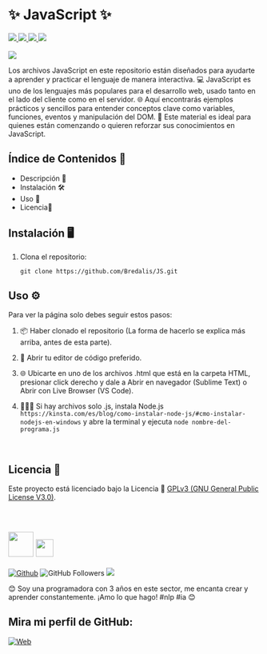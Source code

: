 <h1><b>✨ JavaScript ✨</b></h1>
<a href="https://lenguajehtml.com/" target="_blank"> 
  <img src="https://img.shields.io/badge/HTML-E74C3C">
</a>
<a href="https://lenguajecss.com/" target="_blank">
  <img src="https://img.shields.io/badge/CSS-3498DB">  
</a>
<a href="https://lenguajejs.com/" target="_blank">
  <img src="https://img.shields.io/badge/JavaScript-F7DC6F">
</a>
<a href="https://nodejs.org/en/download/prebuilt-installer/current" target="_blank">
  <img src="https://img.shields.io/badge/Node.js-2ECC71">  
</a>
<br><br>

<img src="https://i.pinimg.com/474x/44/20/74/4420748c726f05cbf4d1e2582dc37534.jpg">

<p>
  Los archivos JavaScript en este repositorio están diseñados para ayudarte a aprender y practicar 
  el lenguaje de manera interactiva. 💻 JavaScript es uno de los lenguajes más populares para el 
  desarrollo web, usado tanto en el lado del cliente como en el servidor. 🌐 Aquí encontrarás ejemplos 
  prácticos y sencillos para entender conceptos clave como variables, funciones, eventos y manipulación 
  del DOM. 📝 Este material es ideal para quienes están comenzando o quieren reforzar sus conocimientos 
  en JavaScript.
</p>

## Índice de Contenidos 🧾

- Descripción 📝
- Instalación 🛠️
- Uso 📘
- Licencia📜

## Instalación 🖥️

1. Clona el repositorio:

    ```
    git clone https://github.com/Bredalis/JS.git
    ```
    
## Uso ⚙️

Para ver la página solo debes seguir estos pasos:

1. 📦 Haber clonado el repositorio (La forma de hacerlo se explica más arriba, antes de esta parte).

2. 📝 Abrir tu editor de código preferido.

3. 🌐 Ubicarte en uno de los archivos .html que está en la carpeta HTML, presionar click derecho y dale
   a Abrir en navegador (Sublime Text) o Abrir con Live Browser (VS Code).

4. 👩🏻‍💻 Si hay archivos solo .js, instala Node.js ```https://kinsta.com/es/blog/como-instalar-node-js/#cmo-instalar-nodejs-en-windows``` y
     abre la terminal y ejecuta ```node nombre-del-programa.js```
   
<br>

## Licencia 📜

Este proyecto está licenciado bajo la Licencia 📜 <a href="https://www.gnu.org/licenses/gpl-3.0.en.html" target="_blank">GPLv3 (GNU General Public License V3.0)</a>.

<br>

## <img src="https://avatars.githubusercontent.com/u/111624948?s=400&u=cd081f79392220d8cd2a22f2a8d5d3b18814350a&v=4" width="50" height="50"> <img src="https://readme-typing-svg.demolab.com?font=Roboto+Slab&color=%23FFFFFF&size=35&center=true&vCenter=true&width=450&duration=1500&pause=1000&lines=Hola,+soy;Bredalis+Gautreaux!" width="auto" height="35"/>
[![Github](https://img.shields.io/github/followers/Bredalis?label=Follow&style=social)](https://github.com/Bredalis)
![GitHub Followers](https://img.shields.io/github/stars/bredalis?style=social)
<a href="https://www.linkedin.com/in/bredalis-gautreaux/" target="_blank">
  <img src="https://img.shields.io/badge/-LinkedIn-blue?style=flat-square&logo=Linkedin&logoColor=white">
</a>

😊 Soy una programadora con 3 años en este sector, me encanta crear y aprender constantemente. ¡Amo lo que hago! #nlp #ia 😊

## Mira mi perfil de GitHub:
[![Web](https://img.shields.io/badge/GitHub-Bredalis-14a1f0?style=for-the-badge&logo=github&logoColor=white&labelColor=101010)](https://github.com/bredalis)

